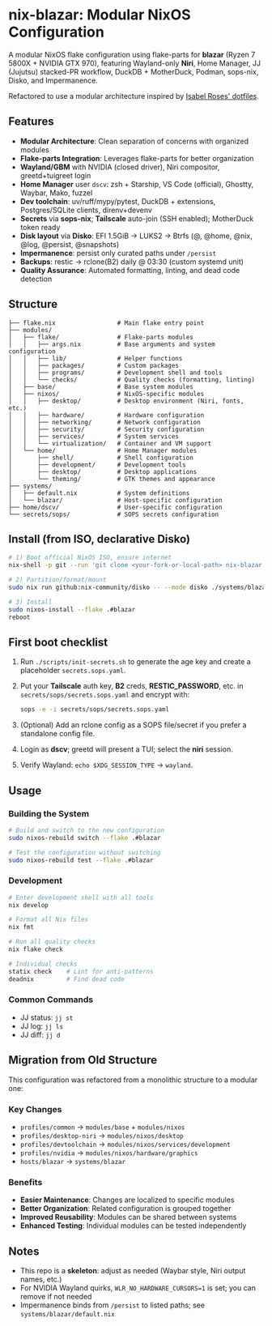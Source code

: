 # nix-blazar: Modular NixOS Configuration

A modular NixOS flake configuration using flake-parts for **blazar** (Ryzen 7 5800X + NVIDIA GTX 970), featuring Wayland-only **Niri**, Home Manager, JJ (Jujutsu) stacked-PR workflow, DuckDB + MotherDuck, Podman, sops-nix, Disko, and Impermanence.

Refactored to use a modular architecture inspired by [Isabel Roses' dotfiles](https://github.com/isabelroses/dotfiles).

## Features

- **Modular Architecture**: Clean separation of concerns with organized modules
- **Flake-parts Integration**: Leverages flake-parts for better organization
- **Wayland/GBM** with NVIDIA (closed driver), Niri compositor, greetd+tuigreet login
- **Home Manager** user `dscv`: zsh + Starship, VS Code (official), Ghostty, Waybar, Mako, fuzzel
- **Dev toolchain**: uv/ruff/mypy/pytest, DuckDB + extensions, Postgres/SQLite clients, direnv+devenv
- **Secrets** via **sops-nix**; **Tailscale** auto-join (SSH enabled); MotherDuck token ready
- **Disk layout** via **Disko**: EFI 1.5GiB → LUKS2 → Btrfs (@, @home, @nix, @log, @persist, @snapshots)
- **Impermanence**: persist only curated paths under `/persist`
- **Backups**: restic → rclone(B2) daily @ 03:30 (custom systemd unit)
- **Quality Assurance**: Automated formatting, linting, and dead code detection

## Structure

```text
├── flake.nix                 # Main flake entry point
├── modules/
│   ├── flake/                # Flake-parts modules
│   │   ├── args.nix          # Base arguments and system configuration
│   │   ├── lib/              # Helper functions
│   │   ├── packages/         # Custom packages
│   │   ├── programs/         # Development shell and tools
│   │   └── checks/           # Quality checks (formatting, linting)
│   ├── base/                 # Base system modules
│   ├── nixos/                # NixOS-specific modules
│   │   ├── desktop/          # Desktop environment (Niri, fonts, etc.)
│   │   ├── hardware/         # Hardware configuration
│   │   ├── networking/       # Network configuration
│   │   ├── security/         # Security configuration
│   │   ├── services/         # System services
│   │   └── virtualization/   # Container and VM support
│   └── home/                 # Home Manager modules
│       ├── shell/            # Shell configuration
│       ├── development/      # Development tools
│       ├── desktop/          # Desktop applications
│       └── theming/          # GTK themes and appearance
├── systems/
│   ├── default.nix           # System definitions
│   └── blazar/               # Host-specific configuration
├── home/dscv/                # User-specific configuration
└── secrets/sops/             # SOPS secrets configuration
```

## Install (from ISO, declarative Disko)

```bash
# 1) Boot official NixOS ISO, ensure internet
nix-shell -p git --run 'git clone <your-fork-or-local-path> nix-blazar && cd nix-blazar'

# 2) Partition/format/mount
sudo nix run github:nix-community/disko -- --mode disko ./systems/blazar/disko.nix

# 3) Install
sudo nixos-install --flake .#blazar
reboot
```

## First boot checklist

1. Run `./scripts/init-secrets.sh` to generate the age key and create a placeholder `secrets.sops.yaml`.
2. Put your **Tailscale** auth key, **B2** creds, **RESTIC_PASSWORD**, etc. in `secrets/sops/secrets.sops.yaml` and encrypt with:

   ```bash
   sops -e -i secrets/sops/secrets.sops.yaml
   ```

3. (Optional) Add an rclone config as a SOPS file/secret if you prefer a standalone config file.
4. Login as **dscv**; greetd will present a TUI; select the **niri** session.
5. Verify Wayland: `echo $XDG_SESSION_TYPE` → `wayland`.

## Usage

### Building the System

```bash
# Build and switch to the new configuration
sudo nixos-rebuild switch --flake .#blazar

# Test the configuration without switching
sudo nixos-rebuild test --flake .#blazar
```

### Development

```bash
# Enter development shell with all tools
nix develop

# Format all Nix files
nix fmt

# Run all quality checks
nix flake check

# Individual checks
statix check    # Lint for anti-patterns
deadnix         # Find dead code
```

### Common Commands

- JJ status: `jj st`
- JJ log: `jj ls`
- JJ diff: `jj d`

## Migration from Old Structure

This configuration was refactored from a monolithic structure to a modular one:

### Key Changes

- `profiles/common` → `modules/base` + `modules/nixos`
- `profiles/desktop-niri` → `modules/nixos/desktop`
- `profiles/devtoolchain` → `modules/nixos/services/development`
- `profiles/nvidia` → `modules/nixos/hardware/graphics`
- `hosts/blazar` → `systems/blazar`

### Benefits

- **Easier Maintenance**: Changes are localized to specific modules
- **Better Organization**: Related configuration is grouped together
- **Improved Reusability**: Modules can be shared between systems
- **Enhanced Testing**: Individual modules can be tested independently

## Notes

- This repo is a **skeleton**: adjust as needed (Waybar style, Niri output names, etc.)
- For NVIDIA Wayland quirks, `WLR_NO_HARDWARE_CURSORS=1` is set; you can remove if not needed
- Impermanence binds from `/persist` to listed paths; see `systems/blazar/default.nix`

